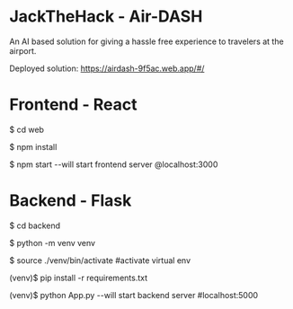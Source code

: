 # JackTheHack - Air-DASH

An AI based solution for giving a hassle free experience to travelers at the airport.

Deployed solution: https://airdash-9f5ac.web.app/#/

# Frontend - React

$ cd web

$ npm install

$ npm start --will start frontend server @localhost:3000

# Backend - Flask

$ cd backend

$ python -m venv venv

$ source ./venv/bin/activate #activate virtual env

(venv)$ pip install -r requirements.txt

(venv)$ python App.py --will start backend server #localhost:5000
